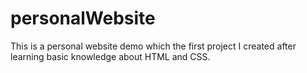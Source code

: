 # personalWebsite

This is a personal website demo which the first project I created after learning basic knowledge about HTML and CSS.
